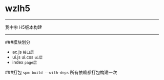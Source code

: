 # wzlh5

---

我中啦 H5版本构建

---

###模块划分

- ac.js    `接口层`
- ui.js ui.css     `ui层`
- index     `page层`


###打包
`spm build --with-deps` 所有依赖都打包构建一次
